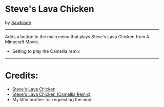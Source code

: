 # Steve's Lava Chicken
by [Sawblade](user:14662713)

---
Adds a button to the main menu that plays Steve's Lava Chicken from A Minecraft Movie.
* Setting to play the Camellia remix

---
# Credits:
* [Steve's Lava Chicken](https://youtu.be/Xzx0V1JUI88)
* [Steve's Lava Chicken (Camellia Remix)](https://youtu.be/eoJyskz0TxU)
* My little brother for requesting the mod